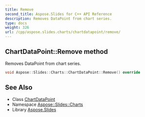 ```yaml
---
title: Remove
second_title: Aspose.Slides for C++ API Reference
description: Removes DataPoint from chart series.
type: docs
weight: 326
url: /cpp/aspose.slides.charts/chartdatapoint/remove/
---
```

## ChartDataPoint::Remove method


Removes DataPoint from chart series.

```cpp
void Aspose::Slides::Charts::ChartDataPoint::Remove() override
```


## See Also

* Class [ChartDataPoint](../)
* Namespace [Aspose::Slides::Charts](../../)
* Library [Aspose.Slides](../../../)
